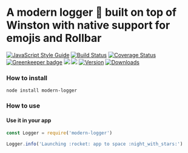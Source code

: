 # A modern logger :notebook: built on top of Winston with native support for emojis and Rollbar

[![JavaScript Style Guide](https://img.shields.io/badge/code%20style-standard-brightgreen.svg)](http://standardjs.com/)
[![Build Status](https://travis-ci.org/hfreire/modern-logger.svg?branch=master)](https://travis-ci.org/hfreire/modern-logger)
[![Coverage Status](https://coveralls.io/repos/github/hfreire/modern-logger/badge.svg?branch=master)](https://coveralls.io/github/hfreire/modern-logger?branch=master)
[![Greenkeeper badge](https://badges.greenkeeper.io/hfreire/modern-logger.svg)](https://greenkeeper.io/)
[![](https://img.shields.io/github/release/hfreire/modern-logger.svg)](https://github.com/hfreire/modern-logger/releases)
[![](https://img.shields.io/badge/license-MIT-blue.svg)](LICENSE)
[![Version](https://img.shields.io/npm/v/modern-logger.svg)](https://www.npmjs.com/package/modern-logger)
[![Downloads](https://img.shields.io/npm/dt/modern-logger.svg)](https://www.npmjs.com/package/modern-logger) 

### How to install
```
node install modern-logger
```

### How to use

#### Use it in your app
```javascript
const Logger = require('modern-logger')

Logger.info('Launching :rocket: app to space :night_with_stars:')
```
